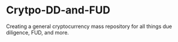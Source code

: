 # Crytpo-DD-and-FUD
Creating a general cryptocurrency mass repository for all things due diligence, FUD, and more. 
